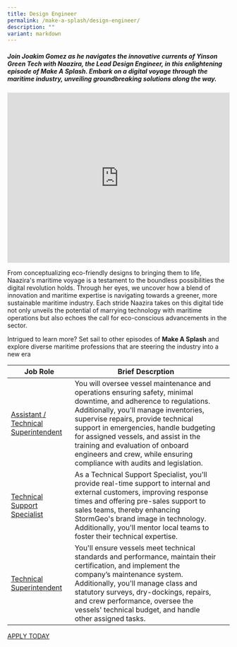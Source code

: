 ```yaml
---
title: Design Engineer
permalink: /make-a-splash/design-engineer/
description: ""
variant: markdown
---
```

##### Join Joakim Gomez as he navigates the innovative currents of Yinson Green Tech with Naazira, the Lead Design Engineer, in this enlightening episode of Make A Splash. Embark on a digital voyage through the maritime industry, unveiling groundbreaking solutions along the way.

<iframe allowfullscreen="" allow="accelerometer; autoplay; clipboard-write; encrypted-media; gyroscope; picture-in-picture; web-share" frameborder="0" title="YouTube video player" src="https://www.youtube.com/embed/1rbu6PWARtw?si=dDuz8BSxvPsLGLPx" height="385" width="100%"></iframe>

From conceptualizing eco-friendly designs to bringing them to life, Naazira's maritime voyage is a testament to the boundless possibilities the digital revolution holds. Through her eyes, we uncover how a blend of innovation and maritime expertise is navigating towards a greener, more sustainable maritime industry. Each stride Naazira takes on this digital tide not only unveils the potential of marrying technology with maritime operations but also echoes the call for eco-conscious advancements in the sector.

Intrigued to learn more? Set sail to other episodes of **Make A Splash** and explore diverse maritime professions that are steering the industry into a new era

| Job Role | Brief Descrption | &nbsp; |
| --- | --- | --- |
| [Assistant / Technical Superintendent](https://www.maritimesgconnect.com/job-detail/85KQ8OX6W8XJT5A6Y1A3) | You will oversee vessel maintenance and operations ensuring safety, minimal downtime, and adherence to regulations. Additionally, you'll manage inventories, supervise repairs, provide technical support in emergencies, handle budgeting for assigned vessels, and assist in the training and evaluation of onboard engineers and crew, while ensuring compliance with audits and legislation. | &nbsp; |
| [Technical Support Specialist](https://www.maritimesgconnect.com/job-detail/0HW96DUQIKN3QTH9R6N1) | As a Technical Support Specialist, you'll provide real-time support to internal and external customers, improving response times and offering pre-sales support to sales teams, thereby enhancing StormGeo's brand image in technology. Additionally, you'll mentor local teams to foster their technical expertise. | &nbsp; |
| [Technical Superintendent](https://www.maritimesgconnect.com/job-detail/IJDDDJFEBXHCMU3E5I39) | You'll ensure vessels meet technical standards and performance, maintain their certification, and implement the company’s maintenance system. Additionally, you'll manage class and statutory surveys, dry-dockings, repairs, and crew performance, oversee the vessels' technical budget, and handle other assigned tasks. |

[APPLY TODAY](https://www.maritimesgconnect.com/job-listing?keyword=Technical%20Executive&amp;jobfunction=)